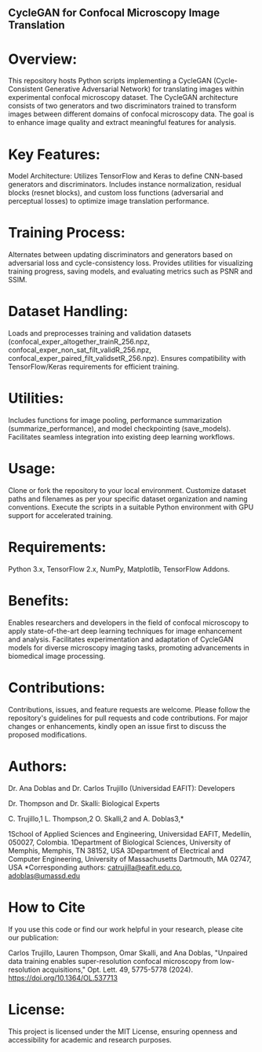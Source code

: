 ## CycleGAN for Confocal Microscopy Image Translation

# Overview:
This repository hosts Python scripts implementing a CycleGAN (Cycle-Consistent Generative Adversarial Network) for translating images within experimental confocal microscopy dataset. The CycleGAN architecture consists of two generators and two discriminators trained to transform images between different domains of confocal microscopy data. The goal is to enhance image quality and extract meaningful features for analysis.

# Key Features:
Model Architecture: Utilizes TensorFlow and Keras to define CNN-based generators and discriminators. Includes instance normalization, residual blocks (resnet blocks), and custom loss functions (adversarial and perceptual losses) to optimize image translation performance.

# Training Process: 
Alternates between updating discriminators and generators based on adversarial loss and cycle-consistency loss. Provides utilities for visualizing training progress, saving models, and evaluating metrics such as PSNR and SSIM.

# Dataset Handling: 
Loads and preprocesses training and validation datasets (confocal_exper_altogether_trainR_256.npz, confocal_exper_non_sat_filt_validR_256.npz, confocal_exper_paired_filt_validsetR_256.npz). Ensures compatibility with TensorFlow/Keras requirements for efficient training.

# Utilities: 
Includes functions for image pooling, performance summarization (summarize_performance), and model checkpointing (save_models). Facilitates seamless integration into existing deep learning workflows.

# Usage:
Clone or fork the repository to your local environment.
Customize dataset paths and filenames as per your specific dataset organization and naming conventions.
Execute the scripts in a suitable Python environment with GPU support for accelerated training.

# Requirements:
Python 3.x, TensorFlow 2.x, NumPy, Matplotlib, TensorFlow Addons.

# Benefits:
Enables researchers and developers in the field of confocal microscopy to apply state-of-the-art deep learning techniques for image enhancement and analysis.
Facilitates experimentation and adaptation of CycleGAN models for diverse microscopy imaging tasks, promoting advancements in biomedical image processing.

# Contributions:
Contributions, issues, and feature requests are welcome. Please follow the repository's guidelines for pull requests and code contributions.
For major changes or enhancements, kindly open an issue first to discuss the proposed modifications.

# Authors:
Dr. Ana Doblas and Dr. Carlos Trujillo (Universidad EAFIT): Developers

Dr. Thompson and Dr. Skalli: Biological Experts

C. Trujillo,1 L. Thompson,2 O. Skalli,2 and A. Doblas3,*

1School of Applied Sciences and Engineering, Universidad EAFIT, Medellín, 050027, Colombia.
1Department of Biological Sciences, University of Memphis, Memphis, TN 38152, USA
3Department of Electrical and Computer Engineering, University of Massachusetts Dartmouth, MA 02747, USA
*Corresponding authors: catrujilla@eafit.edu.co, adoblas@umassd.edu

# How to Cite

If you use this code or find our work helpful in your research, please cite our publication:

Carlos Trujillo, Lauren Thompson, Omar Skalli, and Ana Doblas, "Unpaired data training enables super-resolution confocal microscopy from low-resolution acquisitions," Opt. Lett. 49, 5775-5778 (2024).
https://doi.org/10.1364/OL.537713

# License:
This project is licensed under the MIT License, ensuring openness and accessibility for academic and research purposes.
